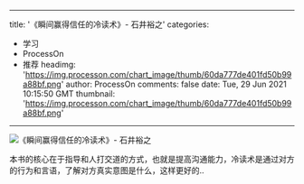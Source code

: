 
---
title: '《瞬间赢得信任的冷读术》- 石井裕之'
categories: 
 - 学习
 - ProcessOn
 - 推荐
headimg: 'https://img.processon.com/chart_image/thumb/60da777de401fd50b99a88bf.png'
author: ProcessOn
comments: false
date: Tue, 29 Jun 2021 10:15:50 GMT
thumbnail: 'https://img.processon.com/chart_image/thumb/60da777de401fd50b99a88bf.png'
---

<div>   
<img class="thumb" alt="《瞬间赢得信任的冷读术》- 石井裕之" src="https://img.processon.com/chart_image/thumb/60da777de401fd50b99a88bf.png" referrerpolicy="no-referrer">
<p>本书的核心在于指导和人打交道的方式，也就是提高沟通能力，冷读术是通过对方的行为和言语，了解对方真实意图是什么，这样更好的..</p>  
</div>
            